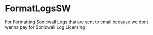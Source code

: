 # FormatLogsSW
For Formatting Sonicwall Logs that are sent to email because we dont wanna pay for Sonicwall Log Licensing 

